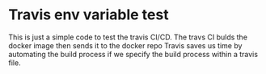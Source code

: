 # Travis env variable test
This is just a simple code to test the travis CI/CD.
The travs CI bulds the docker image then sends it to the docker repo
Travis saves us time by automating the build process if we specify the build process within a travis file.

